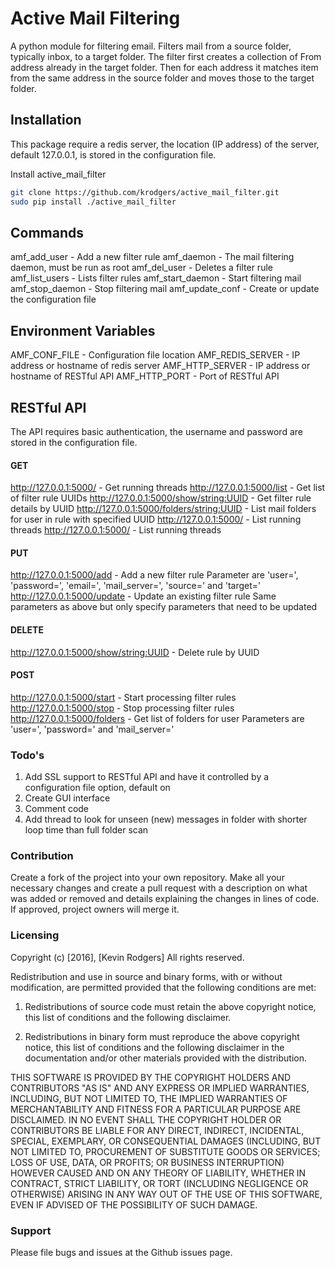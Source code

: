 # Active Mail Filtering

A python module for filtering email. Filters mail from a source folder, typically inbox, to a target folder. The filter first creates a collection of From address already in the target folder. Then for each address it matches item from the same address in the source folder and moves those to the target folder.

## Installation
This package require a redis server, the location (IP address) of the server, default 127.0.0.1, is stored in the configuration file. 

Install active_mail_filter
```bash
git clone https://github.com/krodgers/active_mail_filter.git
sudo pip install ./active_mail_filter
```

## Commands

amf_add_user     - Add a new filter rule
amf_daemon       - The mail filtering daemon, must be run as root
amf_del_user     - Deletes a filter rule
amf_list_users   - Lists filter rules
amf_start_daemon - Start filtering mail
amf_stop_daemon  - Stop filtering mail
amf_update_conf  - Create or update the configuration file

## Environment Variables

AMF_CONF_FILE - Configuration file location
AMF_REDIS_SERVER - IP address or hostname of redis server
AMF_HTTP_SERVER - IP address or hostname of RESTful API
AMF_HTTP_PORT - Port of RESTful API

## RESTful API

The API requires basic authentication, the username and password are stored in the configuration file.

#### GET
http://127.0.0.1:5000/ - Get running threads
http://127.0.0.1:5000/list - Get list of filter rule UUIDs
http://127.0.0.1:5000/show/string:UUID - Get filter rule details by UUID
http://127.0.0.1:5000/folders/string:UUID - List mail folders for user in rule with specified UUID
http://127.0.0.1:5000/ - List running threads
http://127.0.0.1:5000/ - List running threads

#### PUT
http://127.0.0.1:5000/add - Add a new filter rule
    Parameter are 'user=', 'password=', 'email=', 'mail_server=', 'source=' and 'target='
http://127.0.0.1:5000/update - Update an existing filter rule
    Same parameters as above but only specify parameters that need to be updated

#### DELETE
http://127.0.0.1:5000/show/string:UUID - Delete rule by UUID

#### POST
http://127.0.0.1:5000/start - Start processing filter rules
http://127.0.0.1:5000/stop - Stop processing filter rules
http://127.0.0.1:5000/folders - Get list of folders for user
    Parameters are 'user=', 'password=' and 'mail_server='

### Todo's
1. Add SSL support to RESTful API and have it controlled by a configuration file option, default on
2. Create GUI interface
3. Comment code
4. Add thread to look for unseen (new) messages in folder with shorter loop time than full folder scan

### Contribution

Create a fork of the project into your own repository. Make all your necessary changes and create a pull request with a description on what was added or removed and details explaining the changes in lines of code. If approved, project owners will merge it.

### Licensing

Copyright (c) [2016], [Kevin Rodgers]
All rights reserved.

Redistribution and use in source and binary forms, with or without modification, are permitted provided that the following conditions are met:

1. Redistributions of source code must retain the above copyright notice, this list of conditions and the following disclaimer.

2. Redistributions in binary form must reproduce the above copyright notice, this list of conditions and the following disclaimer in the documentation and/or other materials provided with the distribution.

THIS SOFTWARE IS PROVIDED BY THE COPYRIGHT HOLDERS AND CONTRIBUTORS "AS IS" AND ANY EXPRESS OR IMPLIED WARRANTIES, INCLUDING, BUT NOT LIMITED TO, THE IMPLIED WARRANTIES OF MERCHANTABILITY AND FITNESS FOR A PARTICULAR PURPOSE ARE DISCLAIMED. IN NO EVENT SHALL THE COPYRIGHT HOLDER OR CONTRIBUTORS BE LIABLE FOR ANY DIRECT, INDIRECT, INCIDENTAL, SPECIAL, EXEMPLARY, OR CONSEQUENTIAL DAMAGES (INCLUDING, BUT NOT LIMITED TO, PROCUREMENT OF SUBSTITUTE GOODS OR SERVICES; LOSS OF USE, DATA, OR PROFITS; OR BUSINESS INTERRUPTION) HOWEVER CAUSED AND ON ANY THEORY OF LIABILITY, WHETHER IN CONTRACT, STRICT LIABILITY, OR TORT (INCLUDING NEGLIGENCE OR OTHERWISE) ARISING IN ANY WAY OUT OF THE USE OF THIS SOFTWARE, EVEN IF ADVISED OF THE POSSIBILITY OF SUCH DAMAGE.

### Support

Please file bugs and issues at the Github issues page.
